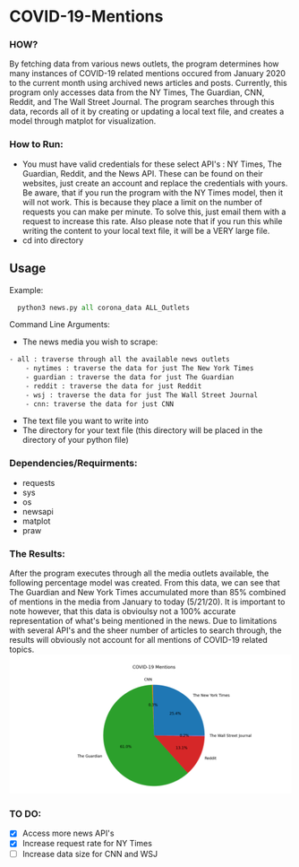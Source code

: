 # COVID-19-Mentions
### HOW?
By fetching data from various news outlets, the program determines how many instances of COVID-19 related mentions occured from January 2020 to the current month using archived news articles and posts. Currently, this program only accesses data from the NY Times, The Guardian, CNN, Reddit, and The Wall Street Journal. The program searches through this data, records all of it by creating or updating a local text file, and creates a model through matplot for visualization. 
### How to Run:
- You must have valid credentials for these select API's : NY Times, The Guardian, Reddit, and the News API. These can be found on their websites, just create an account and replace the credentials with yours. Be aware, that if you run the program with the NY Times model, then it will not work. This is because they place a limit on the number of requests you can make per minute. To solve this, just email them with a request to increase this rate. Also please note that if you run this while writing the content to your local text file, it will be a VERY large file. 
- cd into directory
## Usage
Example:
```python
  python3 news.py all corona_data ALL_Outlets
```
Command Line Arguments:
 - The news media you wish to scrape:
```
- all : traverse through all the available news outlets
    - nytimes : traverse the data for just The New York Times
    - guardian : traverse the data for just The Guardian
    - reddit : traverse the data for just Reddit
    - wsj : traverse the data for just The Wall Street Journal
    - cnn: traverse the data for just CNN
```
- The text file you want to write into 
- The directory for your text file (this directory will be placed in the directory of your python file)
### Dependencies/Requirments: 
- requests
- sys
- os
- newsapi
- matplot
- praw

### The Results:
After the program executes through all the media outlets available, the following percentage model was created. From this data, we can see that The Guardian and New York Times accumulated more than 85% combined of mentions in the media from January to today (5/21/20). It is important to note however, that this data is obvioulsy not a 100% accurate representation of what's being mentioned in the news. Due to limitations with several API's and the sheer number of articles to search through, the results will obviously not account for all mentions of COVID-19 related topics. 
![COVID-mentions-figure](https://github.com/nishgowda/COVID-19-Mentions/blob/master/Covid-mentions-figure.png)
### TO DO:
- [X] Access more news API's
- [X] Increase request rate for NY Times
- [ ] Increase data size for CNN and WSJ
